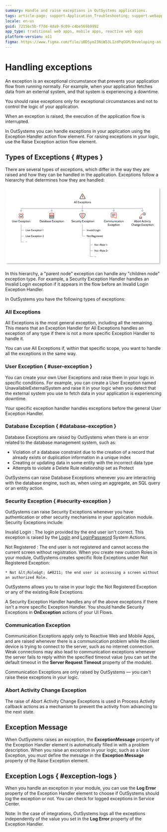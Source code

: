 ```yaml
---
summary: Handle and raise exceptions in OutSystems applications.
tags: article-page; support-Application_Troubleshooting; support-webapps
locale: en-us
guid: 7215bc5b-f7dd-4da9-9c09-c4be569b9992
app_type: traditional web apps, mobile apps, reactive web apps
platform-version: o11
figma: https://www.figma.com/file/iBD5yo23NiW53L1zdPqGGM/Developing-an-Application?type=design&node-id=266%3A22&mode=design&t=GF97AOUqsRf9tsAh-1
---
```


# Handling exceptions

An exception is an exceptional circumstance that prevents your application flow from running normally. For example, when your application fetches data from an external system, and that system is experiencing a downtime.

You should raise exceptions only for exceptional circumstances and not to control the logic of your application.

When an exception is raised, the execution of the application flow is interrupted.

In OutSystems you can handle exceptions in your application using the Exception Handler action flow element. For raising exceptions in your logic, use the Raise Exception action flow element.

## Types of Exceptions { #types }

There are several types of exceptions, which differ in the way they are raised and how they can be handled in the application. Exceptions follow a hierarchy that determines how they are handled:

![Diagram showing the hierarchy of exceptions in OutSystems, with parent and children node exceptions](images/exception-types.png "Exception Hierarchy in OutSystems")

In this hierarchy, a "parent node" exception can handle any "children node" exception type. For example, a Security Exception Handler handles an Invalid Login exception if it appears in the flow before an Invalid Login Exception Handler.

In OutSystems you have the following types of exceptions:

### All Exceptions

All Exceptions is the most general exception, including all the remaining. This means that an Exception Handler for All Exceptions handles an exception of any type if there is not a more specific Exception Handler to handle it.

You can use All Exceptions if, within that specific scope, you want to handle all the exceptions in the same way.

### User Exception { #user-exception }

You can create your own User Exceptions and raise them in your logic in specific conditions. For example, you can create a User Exception named UnavailableExternalSystem and raise it in your logic when you detect that the external system you use to fetch data in your application is experiencing downtime.

Your specific exception handler handles exceptions before the general User Exception Handler.

### Database Exception { #database-exception }

Database Exceptions are raised by OutSystems when there is an error related to the database management system, such as:

* Violation of a database constraint due to the creation of a record that already exists or duplication information in a unique index
* Creating or updating data in some entity with the incorrect data type
* Attempts to violate a Delete Rule relationship set as Protect

OutSystems can raise Database Exceptions whenever you are interacting with the database engine, such as, when using an aggregate, an SQL query or an entity action.

### Security Exception { #security-exception }

OutSystems can raise Security Exceptions whenever you have authentication or other security mechanisms in your application module. Security Exceptions include:

Invalid Login
:   The login provided by the end user isn't correct. This exception is raised by the [Login](../../ref/apis/auto/system-actions.final.md#Login) and [LoginPassword](../../ref/apis/auto/system-actions.final.md#LoginPassword) System Actions.

Not Registered
:   The end user is not registered and cannot access the current screen without registration. When you create new custom Roles in your module, OutSystems creates specific Role Exceptions under Not Registered Exception:

    * Not &lt;Role&gt; &#8211; the end user is accessing a screen without an authorized Role. 

OutSystems allows you to raise in your logic the Not Registered Exception or any of the existing Role Exceptions.

A Security Exception Handler handles any of the above exceptions if there isn't a more specific Exception Handler. You should handle Security Exceptions in **OnException** actions of your UI Flows.

### Communication Exception

Communication Exceptions apply only to Reactive Web and Mobile Apps, and are raised whenever there is a communication problem while the client device is trying to connect to the server, such as no internet connection. Weak connections may also lead to communication exceptions whenever the server fails to reply within the specified timeout value (you can set the default timeout in the **Server Request Timeout** property of the module).

Communication Exceptions are only raised by OutSystems — you can't raise these exceptions in your logic.

### Abort Activity Change Exception

The raise of Abort Activity Change Exceptions is used in Process Activity callback actions as a mechanism to prevent the activity from advancing to the next state.

## Exception Message

When OutSystems raises an exception, the **ExceptionMessage** property of the Exception Handler element is automatically filled in with a problem description. When you raise an exception in your logic, such as a User Exception, you must define the message in the **Exception Message** property of the Raise Exception element.

## Exception Logs { #exception-logs }

When you handle an exception in your module, you can use the **Log Error** property of the Exception Handler element to choose if OutSystems should log the exception or not. You can check for logged exceptions in Service Center.

Note: In the case of integrations, OutSystems logs all the exceptions independently of the value you set in the **Log Error** property of the Exception Handler.
